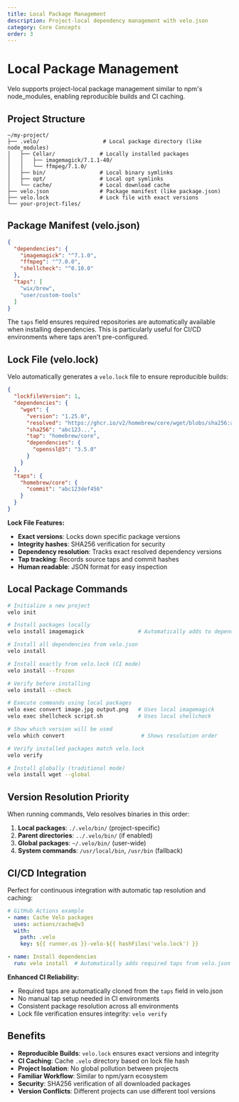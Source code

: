 ```yaml
---
title: Local Package Management
description: Project-local dependency management with velo.json
category: Core Concepts
order: 3
---
```


# Local Package Management

Velo supports project-local package management similar to npm's node_modules, enabling reproducible builds and CI caching.

## Project Structure

```text
~/my-project/
├── .velo/                    # Local package directory (like node_modules)
│   ├── Cellar/              # Locally installed packages
│   │   ├── imagemagick/7.1.1-40/
│   │   └── ffmpeg/7.1.0/
│   ├── bin/                 # Local binary symlinks
│   ├── opt/                 # Local opt symlinks
│   └── cache/               # Local download cache
├── velo.json                # Package manifest (like package.json)
├── velo.lock                # Lock file with exact versions
└── your-project-files/
```

## Package Manifest (velo.json)

```json
{
  "dependencies": {
    "imagemagick": "^7.1.0",
    "ffmpeg": "^7.0.0",
    "shellcheck": "^0.10.0"
  },
  "taps": [
    "wix/brew",
    "user/custom-tools"
  ]
}
```

The `taps` field ensures required repositories are automatically available when installing dependencies. This is particularly useful for CI/CD environments where taps aren't pre-configured.

## Lock File (velo.lock)

Velo automatically generates a `velo.lock` file to ensure reproducible builds:

```json
{
  "lockfileVersion": 1,
  "dependencies": {
    "wget": {
      "version": "1.25.0",
      "resolved": "https://ghcr.io/v2/homebrew/core/wget/blobs/sha256:abc123...",
      "sha256": "abc123...",
      "tap": "homebrew/core",
      "dependencies": {
        "openssl@3": "3.5.0"
      }
    }
  },
  "taps": {
    "homebrew/core": {
      "commit": "abc123def456"
    }
  }
}
```

**Lock File Features:**
- **Exact versions**: Locks down specific package versions
- **Integrity hashes**: SHA256 verification for security
- **Dependency resolution**: Tracks exact resolved dependency versions
- **Tap tracking**: Records source taps and commit hashes
- **Human readable**: JSON format for easy inspection

## Local Package Commands

```bash
# Initialize a new project
velo init

# Install packages locally
velo install imagemagick                 # Automatically adds to dependencies

# Install all dependencies from velo.json
velo install

# Install exactly from velo.lock (CI mode)
velo install --frozen

# Verify before installing
velo install --check

# Execute commands using local packages
velo exec convert image.jpg output.png   # Uses local imagemagick
velo exec shellcheck script.sh           # Uses local shellcheck

# Show which version will be used
velo which convert                        # Shows resolution order

# Verify installed packages match velo.lock
velo verify

# Install globally (traditional mode)
velo install wget --global
```

## Version Resolution Priority

When running commands, Velo resolves binaries in this order:

1. **Local packages**: `./.velo/bin/` (project-specific)
2. **Parent directories**: `../.velo/bin/` (if enabled)
3. **Global packages**: `~/.velo/bin/` (user-wide)
4. **System commands**: `/usr/local/bin`, `/usr/bin` (fallback)

## CI/CD Integration

Perfect for continuous integration with automatic tap resolution and caching:

```yaml
# GitHub Actions example
- name: Cache Velo packages
  uses: actions/cache@v3
  with:
    path: .velo
    key: ${{ runner.os }}-velo-${{ hashFiles('velo.lock') }}

- name: Install dependencies
  run: velo install  # Automatically adds required taps from velo.json
```

**Enhanced CI Reliability:**
- Required taps are automatically cloned from the `taps` field in velo.json
- No manual tap setup needed in CI environments
- Consistent package resolution across all environments
- Lock file verification ensures integrity: `velo verify`

## Benefits

- **Reproducible Builds**: `velo.lock` ensures exact versions and integrity
- **CI Caching**: Cache `.velo` directory based on lock file hash
- **Project Isolation**: No global pollution between projects
- **Familiar Workflow**: Similar to npm/yarn ecosystem
- **Security**: SHA256 verification of all downloaded packages
- **Version Conflicts**: Different projects can use different tool versions